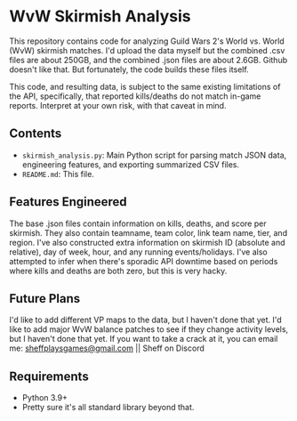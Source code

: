 # WvW Skirmish Analysis

This repository contains code for analyzing Guild Wars 2's World vs. World (WvW) skirmish matches.
I'd upload the data myself but the combined .csv files are about 250GB, and the combined .json files are about 2.6GB. Github doesn't like that.
But fortunately, the code builds these files itself.

This code, and resulting data, is subject to the same existing limitations of the API, specifically, that reported kills/deaths do not match in-game reports.
Interpret at your own risk, with that caveat in mind.

## Contents

- `skirmish_analysis.py`: Main Python script for parsing match JSON data, engineering features, and exporting summarized CSV files.
- `README.md`: This file.

## Features Engineered

The base .json files contain information on kills, deaths, and score per skirmish.
They also contain teamname, team color, link team name, tier, and region.
I've also constructed extra information on skirmish ID (absolute and relative), day of week, hour, and any running events/holidays.
I've also attempted to infer when there's sporadic API downtime based on periods where kills and deaths are both zero, but this is very hacky.

## Future Plans

I'd like to add different VP maps to the data, but I haven't done that yet.
I'd like to add major WvW balance patches to see if they change activity levels, but I haven't done that yet.
If you want to take a crack at it, you can email me: sheffplaysgames@gmail.com || Sheff on Discord

## Requirements

- Python 3.9+
- Pretty sure it's all standard library beyond that.
